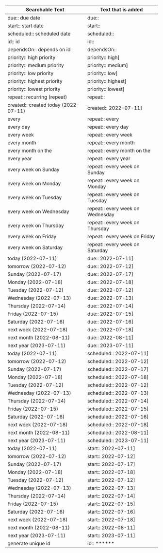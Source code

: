 | Searchable Text | Text that is added |
| ----- | ----- |
| due:: due date | due::  |
| start:: start date | start::  |
| scheduled:: scheduled date | scheduled::  |
| id:: id | id:: |
| dependsOn:: depends on id | dependsOn:: |
| priority:: high priority | priority:: high]  |
| priority:: medium priority | priority:: medium]  |
| priority:: low priority | priority:: low]  |
| priority:: highest priority | priority:: highest]  |
| priority:: lowest priority | priority:: lowest]  |
| repeat:: recurring (repeat) | repeat::  |
| created:: created today (2022-07-11) | created:: 2022-07-11]  |
| every | repeat:: every  |
| every day | repeat:: every day  |
| every week | repeat:: every week  |
| every month | repeat:: every month  |
| every month on the | repeat:: every month on the  |
| every year | repeat:: every year  |
| every week on Sunday | repeat:: every week on Sunday  |
| every week on Monday | repeat:: every week on Monday  |
| every week on Tuesday | repeat:: every week on Tuesday  |
| every week on Wednesday | repeat:: every week on Wednesday  |
| every week on Thursday | repeat:: every week on Thursday  |
| every week on Friday | repeat:: every week on Friday  |
| every week on Saturday | repeat:: every week on Saturday  |
| today (2022-07-11) | due:: 2022-07-11]  |
| tomorrow (2022-07-12) | due:: 2022-07-12]  |
| Sunday (2022-07-17) | due:: 2022-07-17]  |
| Monday (2022-07-18) | due:: 2022-07-18]  |
| Tuesday (2022-07-12) | due:: 2022-07-12]  |
| Wednesday (2022-07-13) | due:: 2022-07-13]  |
| Thursday (2022-07-14) | due:: 2022-07-14]  |
| Friday (2022-07-15) | due:: 2022-07-15]  |
| Saturday (2022-07-16) | due:: 2022-07-16]  |
| next week (2022-07-18) | due:: 2022-07-18]  |
| next month (2022-08-11) | due:: 2022-08-11]  |
| next year (2023-07-11) | due:: 2023-07-11]  |
| today (2022-07-11) | scheduled:: 2022-07-11]  |
| tomorrow (2022-07-12) | scheduled:: 2022-07-12]  |
| Sunday (2022-07-17) | scheduled:: 2022-07-17]  |
| Monday (2022-07-18) | scheduled:: 2022-07-18]  |
| Tuesday (2022-07-12) | scheduled:: 2022-07-12]  |
| Wednesday (2022-07-13) | scheduled:: 2022-07-13]  |
| Thursday (2022-07-14) | scheduled:: 2022-07-14]  |
| Friday (2022-07-15) | scheduled:: 2022-07-15]  |
| Saturday (2022-07-16) | scheduled:: 2022-07-16]  |
| next week (2022-07-18) | scheduled:: 2022-07-18]  |
| next month (2022-08-11) | scheduled:: 2022-08-11]  |
| next year (2023-07-11) | scheduled:: 2023-07-11]  |
| today (2022-07-11) | start:: 2022-07-11]  |
| tomorrow (2022-07-12) | start:: 2022-07-12]  |
| Sunday (2022-07-17) | start:: 2022-07-17]  |
| Monday (2022-07-18) | start:: 2022-07-18]  |
| Tuesday (2022-07-12) | start:: 2022-07-12]  |
| Wednesday (2022-07-13) | start:: 2022-07-13]  |
| Thursday (2022-07-14) | start:: 2022-07-14]  |
| Friday (2022-07-15) | start:: 2022-07-15]  |
| Saturday (2022-07-16) | start:: 2022-07-16]  |
| next week (2022-07-18) | start:: 2022-07-18]  |
| next month (2022-08-11) | start:: 2022-08-11]  |
| next year (2023-07-11) | start:: 2023-07-11]  |
| generate unique id | id:: ****** |
